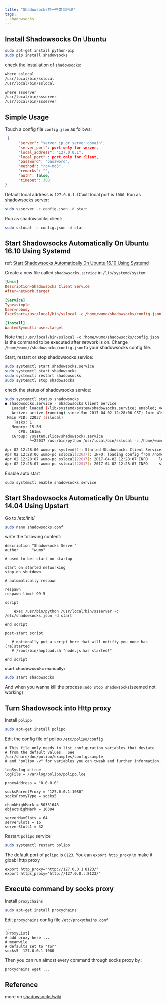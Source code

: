 ```yaml
---
title: "Shadowsocks的一些常见用法"
tags:
- shadowsocks
---
```


## Install Shadowsocks On Ubuntu


```bash
sudo apt-get install python-pip
sudo pip install shadowsocks
```

check the installation of `shadowsocks`:

```bash
where sslocal
/usr/local/bin/sslocal
/usr/local/bin/sslocal

where ssserver
/usr/local/bin/ssserver
/usr/local/bin/ssserver
```
## Simple Usage

Touch a config file `config.json` as follows:
```json
 {                               
      "server": "server ip or server domain",
      "server_port": port only for server,
      "local_address": "127.0.0.1",
      "local_port" : port only for client,
      "password": "password",  
      "method": "rc4-md5",       
      "remarks": "",             
      "auth": false,             
      "timeout": 300             
}                                
```
Default local address is `127.0.0.1`. Dfault local port is `1080`.
Run as shadowsocks server:
```bash
sudo ssserver -c config.json -d start
```
Run as shadowsocks client:
```bash
sudo sslocal -c config.json -d start
```
<!--more-->

## Start Shadowsocks Automatically On Ubuntu 16.10 Using Systemd

ref: [Start Shadowsocks Automatically On Ubuntu 16.10 Using Systemd](https://searene.github.io/2016/12/06/Start-Shadowsocks-Automatically-On-Ubuntu-16-10-Using-Systemd/)

Create a new file called `shadowsocks.service` in `/lib/systemd/system`:

```toml
[Unit]
Description=Shadowsocks Client Service
After=network.target

[Service]
Type=simple
User=nobody
ExecStart=/usr/local/bin/sslocal -c /home/wumo/shadowsocks/config.json

[Install]
WantedBy=multi-user.target
```
Note that `/usr/local/bin/sslocal -c /home/wumo/shadowsocks/config.json` is the command to be executed after network is on. 
Change `/home/wumo//shadowsocks/config.json` to your shadowsocks config file.

Start, restart or stop shadowsocks service:
```bash
sudo systemctl start shadowsocks.service
sudo systemctl start shadowsocks
sudo systemctl restart shadowsocks
sudo systemctl stop shadowsocks
```
check the status of shadowsocks service:
```bash
sudo systemctl status shadowsocks
● shadowsocks.service - Shadowsocks Client Service
   Loaded: loaded (/lib/systemd/system/shadowsocks.service; enabled; vendor preset: enabled)
   Active: active (running) since Sun 2017-04-02 12:28:06 CST; 1min 41s ago
 Main PID: 22037 (sslocal)
    Tasks: 1
   Memory: 15.5M
      CPU: 161ms
   CGroup: /system.slice/shadowsocks.service
           └─22037 /usr/bin/python /usr/local/bin/sslocal -c /home/wumo/shadowsocks/config.json

Apr 02 12:28:06 wumo-pc systemd[1]: Started Shadowsocks Client Service.
Apr 02 12:28:06 wumo-pc sslocal[22037]: INFO: loading config from /home/wumo/shadowsocks/config.json
Apr 02 12:28:07 wumo-pc sslocal[22037]: 2017-04-02 12:28:07 INFO     loading libcrypto from libcrypto.so.1.0.0
Apr 02 12:28:07 wumo-pc sslocal[22037]: 2017-04-02 12:28:07 INFO     starting local at 127.0.0.1:1080
```
Enable auto start
```bash
sudo systemctl enable shadowsocks.service
```
## Start Shadowsocks Automatically On Ubuntu 14.04 Using Upstart

Go to /etc/init/
```bash
sudo nano shadowsocks.conf
```
write the following content:
```
description "Shadowsocks Server"
author      "wumo"

# used to be: start on startup

start on started networking
stop on shutdown

# automatically respawn

respawn
respawn limit 99 5

script

    exec /usr/bin/python /usr/local/bin/ssserver -c /etc/shadowsocks.json -d start

end script

post-start script

   # optionally put a script here that will notifiy you node has (re)started
   # /root/bin/hoptoad.sh "node.js has started!"

end script
```
start shadowsocks manually:
```bash
sudo start shadowsocks
```
And when you wanna kill the process `sudo stop shadowsocks`(seemed not working)

## Turn Shadowsock into Http proxy

Install `polipo`
```bash
sudo apt-get install polipo
```

Edit the config file of polipo `/etc/polipo/config`
```
# This file only needs to list configuration variables that deviate
# from the default values.  See /usr/share/doc/polipo/examples/config.sample
# and "polipo -v" for variables you can tweak and further information.

logSyslog = true
logFile = /var/log/polipo/polipo.log

proxyAddress = "0.0.0.0"

socksParentProxy = "127.0.0.1:1080"
socksProxyType = socks5

chunkHighMark = 50331648
objectHighMark = 16384

serverMaxSlots = 64
serverSlots = 16
serverSlots1 = 32
```
Restart `polipo` service
```bash
sudo systemctl restart polipo
```
The default port of `polipo` is `8123`.
You can `export http_proxy` to make it gloabl http proxy
```
export http_proxy="http://127.0.0.1:8123/"
export https_proxy="http://127.0.0.1:8123/"
```

## Execute command by socks proxy

Install `proxychains`
```bash
sudo apt-get install proxychains
```
Edit `proxychains` config file `/etc/proxychains.conf`
```
...
[ProxyList]
# add proxy here ...
# meanwile
# defaults set to "tor"
socks5  127.0.0.1 1080
```

Then you can run almost every command through socks proxy by :
```bash
proxychains wget ...
```

## Reference

more on [shadowsocks/wiki](https://github.com/shadowsocks/shadowsocks/wiki)